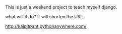 This is just a weekend project to teach myself django. 

what will it do?
It will shorten the URL.

http://kalpitpant.pythonanywhere.com/

